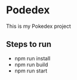 # Podedex

This is my Pokedex project

## Steps to run

- npm run install
- npm run build
- npm run start
